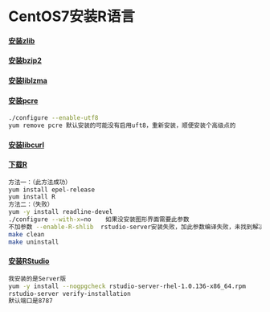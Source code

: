 # CentOS7安装R语言
#### [安装zlib](http://www.zlib.net/)
#### [安装bzip2](http://www.bzip.org/downloads.html)
#### [安装liblzma](http://tukaani.org/xz/)
#### [安装pcre](https://ftp.pcre.org/pub/pcre/)
```sh
./configure --enable-utf8 
yum remove pcre 默认安装的可能没有启用uft8，重新安装，顺便安装个高级点的
```
#### [安装libcurl](https://curl.haxx.se/libcurl/)

#### [下载R](https://www.r-project.org/)
```sh
方法一：（此方法成功）
yum install epel-release
yum install R
方法二：（失败）
yum -y install readline-devel    
./configure --with-x=no    如果没安装图形界面需要此参数
不加参数 --enable-R-shlib  rstudio-server安装失败，加此参数编译失败，未找到解决方案
make clean
make uninstall
```
#### [安装RStudio](https://www.rstudio.com/)
```sh
我安装的是Server版
yum -y install --nogpgcheck rstudio-server-rhel-1.0.136-x86_64.rpm
rstudio-server verify-installation
默认端口是8787
```
